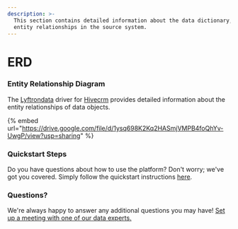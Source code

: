 ```yaml
---
description: >-
  This section contains detailed information about the data dictionary, and
  entity relationships in the source system.
---
```


# ERD

### Entity Relationship Diagram

The [Lyftrondata](https://www.lyftrondata.com/) driver for [Hivecrm](https://www.lyftrondata.com/integration/commerce-analytics/hive-crm//) provides detailed information about the entity relationships of data objects.

{% embed url="https://drive.google.com/file/d/1ysq698K2Kq2HASmjVMPB4foQhYv-UwgP/view?usp=sharing" %}

### Quickstart Steps

Do you have questions about how to use the platform? Don't worry; we've got you covered. Simply follow the quickstart instructions [here](../README.md).

### Questions? <a href="#questions" id="questions"></a>

We're always happy to answer any additional questions you may have! [Set up a meeting with one of our data experts.](https://www.lyftrondata.com/book-a-meeting/)

